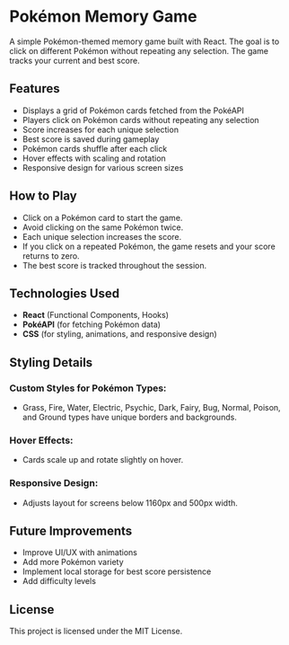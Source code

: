 # Pokémon Memory Game

A simple Pokémon-themed memory game built with React. The goal is to click on different Pokémon without repeating any selection. The game tracks your current and best score.

## Features
- Displays a grid of Pokémon cards fetched from the PokéAPI
- Players click on Pokémon cards without repeating any selection
- Score increases for each unique selection
- Best score is saved during gameplay
- Pokémon cards shuffle after each click
- Hover effects with scaling and rotation
- Responsive design for various screen sizes

## How to Play
- Click on a Pokémon card to start the game.
- Avoid clicking on the same Pokémon twice.
- Each unique selection increases the score.
- If you click on a repeated Pokémon, the game resets and your score returns to zero.
- The best score is tracked throughout the session.

## Technologies Used
- **React** (Functional Components, Hooks)
- **PokéAPI** (for fetching Pokémon data)
- **CSS** (for styling, animations, and responsive design)

## Styling Details
### Custom Styles for Pokémon Types:
- Grass, Fire, Water, Electric, Psychic, Dark, Fairy, Bug, Normal, Poison, and Ground types have unique borders and backgrounds.

### Hover Effects:
- Cards scale up and rotate slightly on hover.

### Responsive Design:
- Adjusts layout for screens below 1160px and 500px width.

## Future Improvements
- Improve UI/UX with animations
- Add more Pokémon variety
- Implement local storage for best score persistence
- Add difficulty levels

## License
This project is licensed under the MIT License.